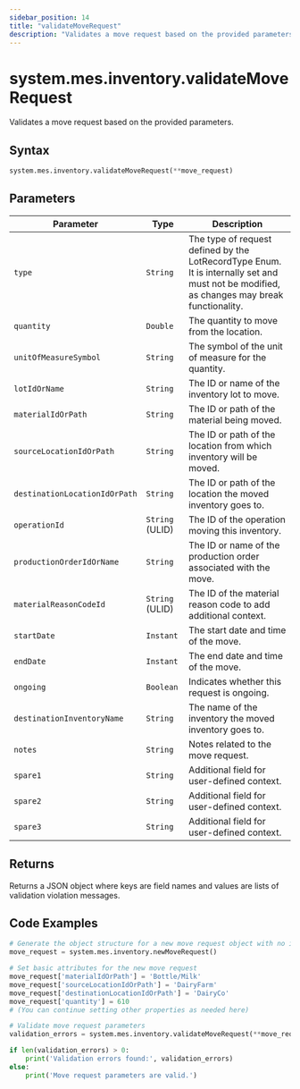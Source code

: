```yaml
---
sidebar_position: 14
title: "validateMoveRequest"
description: "Validates a move request based on the provided parameters."
---
```


# system.mes.inventory.validateMoveRequest

Validates a move request based on the provided parameters.

## Syntax

```python
system.mes.inventory.validateMoveRequest(**move_request)
```

## Parameters

| Parameter                     | Type            | Description                                                                                                                               |
|-------------------------------|-----------------|-------------------------------------------------------------------------------------------------------------------------------------------|
| `type`                        | `String`        | The type of request defined by the LotRecordType Enum. It is internally set and must not be modified, as changes may break functionality. |
| `quantity`                    | `Double`        | The quantity to move from the location.                                                                                                   |
| `unitOfMeasureSymbol`         | `String`        | The symbol of the unit of measure for the quantity.                                                                                       |
| `lotIdOrName`                 | `String`        | The ID or name of the inventory lot to move.                                                                                              |
| `materialIdOrPath`            | `String`        | The ID or path of the material being moved.                                                                                               |
| `sourceLocationIdOrPath`      | `String`        | The ID or path of the location from which inventory will be moved.                                                                        |
| `destinationLocationIdOrPath` | `String`        | The ID or path of the location the moved inventory goes to.                                                                               |
| `operationId`                 | `String` (ULID) | The ID of the operation moving this inventory.                                                                                            |
| `productionOrderIdOrName`     | `String`        | The ID or name of the production order associated with the move.                                                                          |
| `materialReasonCodeId`        | `String` (ULID) | The ID of the material reason code to add additional context.                                                                             |
| `startDate`                   | `Instant`       | The start date and time of the move.                                                                                                      |
| `endDate`                     | `Instant`       | The end date and time of the move.                                                                                                        |
| `ongoing`                     | `Boolean`       | Indicates whether this request is ongoing.                                                                                                |
| `destinationInventoryName`    | `String`        | The name of the inventory the moved inventory goes to.                                                                                    |
| `notes`                       | `String`        | Notes related to the move request.                                                                                                        |
| `spare1`                      | `String`        | Additional field for user-defined context.                                                                                                |
| `spare2`                      | `String`        | Additional field for user-defined context.                                                                                                |
| `spare3`                      | `String`        | Additional field for user-defined context.                                                                                                |

## Returns

Returns a JSON object where keys are field names and values are lists of validation violation messages.

## Code Examples

```python
# Generate the object structure for a new move request object with no initial arguments
move_request = system.mes.inventory.newMoveRequest()

# Set basic attributes for the new move request
move_request['materialIdOrPath'] = 'Bottle/Milk'
move_request['sourceLocationIdOrPath'] = 'DairyFarm'
move_request['destinationLocationIdOrPath'] = 'DairyCo'
move_request['quantity'] = 610
# (You can continue setting other properties as needed here)

# Validate move request parameters
validation_errors = system.mes.inventory.validateMoveRequest(**move_request)

if len(validation_errors) > 0:
    print('Validation errors found:', validation_errors)
else:
    print('Move request parameters are valid.')
```
